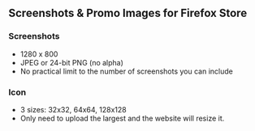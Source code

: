 ## Screenshots & Promo Images for Firefox Store

### Screenshots

- 1280 x 800
- JPEG or 24-bit PNG (no alpha)
- No practical limit to the number of screenshots you can include

### Icon

- 3 sizes: 32x32, 64x64, 128x128
- Only need to upload the largest and the website will resize it.
